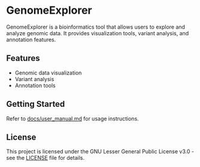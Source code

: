 # GenomeExplorer

GenomeExplorer is a bioinformatics tool that allows users to explore and analyze genomic data. It provides visualization tools, variant analysis, and annotation features.

## Features
- Genomic data visualization
- Variant analysis
- Annotation tools

## Getting Started
Refer to [docs/user_manual.md](docs/user_manual.md) for usage instructions.

## License
This project is licensed under the GNU Lesser General Public License v3.0 - see the [LICENSE](LICENSE) file for details.
